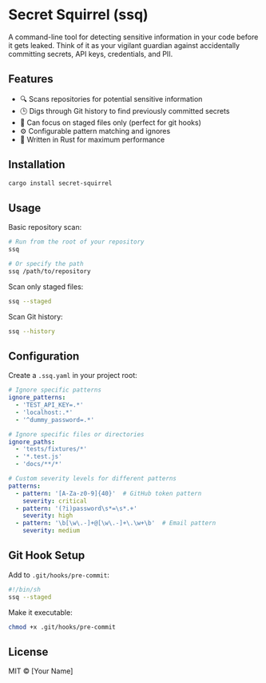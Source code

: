 # Secret Squirrel (ssq)

A command-line tool for detecting sensitive information in your code before it gets leaked. Think of it as your vigilant guardian against accidentally committing secrets, API keys, credentials, and PII.

## Features

- 🔍 Scans repositories for potential sensitive information
- 🕒 Digs through Git history to find previously committed secrets
- 🎯 Can focus on staged files only (perfect for git hooks)
- ⚙️ Configurable pattern matching and ignores
- 🚀 Written in Rust for maximum performance

## Installation

```bash
cargo install secret-squirrel
```

## Usage

Basic repository scan:
```bash
# Run from the root of your repository
ssq

# Or specify the path
ssq /path/to/repository
```

Scan only staged files:
```bash
ssq --staged
```

Scan Git history:
```bash
ssq --history
```

## Configuration

Create a `.ssq.yaml` in your project root:

```yaml
# Ignore specific patterns
ignore_patterns:
  - 'TEST_API_KEY=.*'
  - 'localhost:.*'
  - '^dummy_password=.*'

# Ignore specific files or directories
ignore_paths:
  - 'tests/fixtures/*'
  - '*.test.js'
  - 'docs/**/*'

# Custom severity levels for different patterns
patterns:
  - pattern: '[A-Za-z0-9]{40}'  # GitHub token pattern
    severity: critical
  - pattern: '(?i)password\s*=\s*.+'
    severity: high
  - pattern: '\b[\w\.-]+@[\w\.-]+\.\w+\b'  # Email pattern
    severity: medium
```

## Git Hook Setup

Add to `.git/hooks/pre-commit`:

```bash
#!/bin/sh
ssq --staged
```

Make it executable:
```bash
chmod +x .git/hooks/pre-commit
```

## License

MIT © [Your Name]
